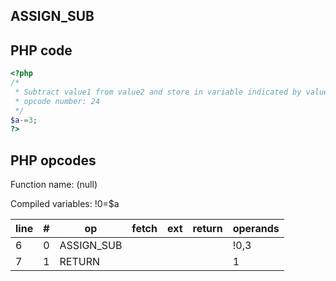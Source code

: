 ASSIGN\_SUB
-----------

PHP code
--------

``` php
<?php
/*
 * Subtract value1 from value2 and store in variable indicated by value1
 * opcode number: 24
 */
$a-=3;
?>
```

PHP opcodes
-----------

Function name: (null)

Compiled variables: !0=$a

| line | \#  | op          | fetch | ext | return | operands |
|------|-----|-------------|-------|-----|--------|----------|
| 6    | 0   | ASSIGN\_SUB |       |     |        | !0,3     |
| 7    | 1   | RETURN      |       |     |        | 1        |
